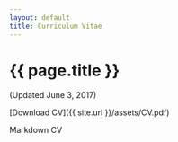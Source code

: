 ```yaml
---
layout: default
title: Curriculum Vitae
---
```


# {{ page.title }}

(Updated June 3, 2017)

[Download CV]({{ site.url }}/assets/CV.pdf)

Markdown CV